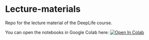 # Lecture-materials

Repo for the lecture material of the DeepLife course.

You can open the notebooks in Google Colab here: [![Open In Colab](https://colab.research.google.com/assets/colab-badge.svg)](https://colab.research.google.com/github/deeplife4eu/Lecture-materials/blob/main/)

